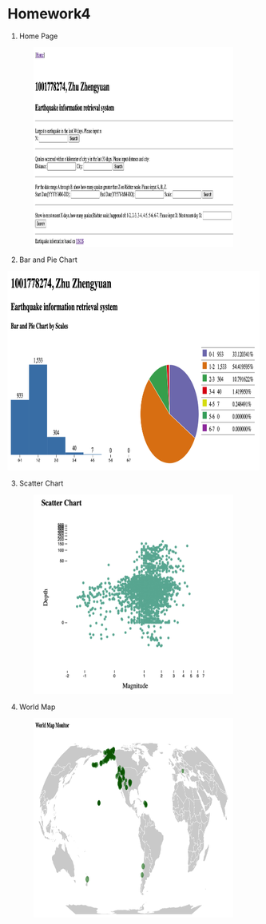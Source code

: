 # Homework4

1. Home Page

<p align="center">
  <img src="img/hw4_1.png" width="400" height="400"/>
</p>

2. Bar and Pie Chart

<p align="center">
  <img src="img/hw4_2.png" width="600" height="400" />
</p>

3. Scatter Chart

<p align="center">
  <img src="img/hw4_3.png" width="400" height="400" />
</p>

4. World Map

<p align="center">
  <img src="img/hw4_4.png" width="400" height="400" />
</p>